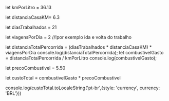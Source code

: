 let kmPorLitro = 36.13

let distanciaCasaKM= 6.3

let diasTrabalhados = 21

let viagensPorDia = 2 //!por exemplo ida e volta do trabalho

let distanciaTotalPercorrida = (diasTrabalhados * distanciaCasaKM) * viagensPorDia
console.log(distanciaTotalPercorrida);
let combustivelGasto = distanciaTotalPercorrida / kmPorLitro
console.log(combustivelGasto);

let precoCombustivel = 5.50

let custoTotal = combustivelGasto * precoCombustivel

console.log(custoTotal.toLocaleString('pt-br',{style: 'currency', currency: 'BRL'}))
